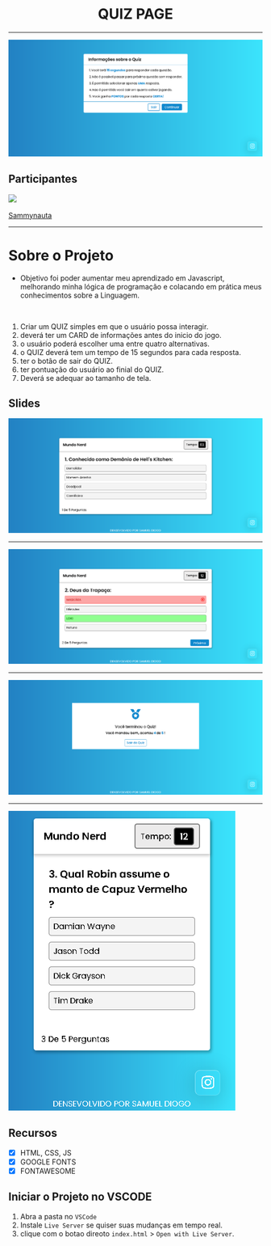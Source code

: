<h1 align="center">
 QUIZ PAGE
</h1>

<hr>

<img src="design/slide-info.png">


## Participantes

[<img src="https://avatars.githubusercontent.com/u/78274299?s=460&u=ff8ad4d8a803bf74541ca2b3e40b85402496f657&v=4" width="75px;"/>](https://github.com/Sammynauta)

[Sammynauta](https://github.com/Sammynauta)


<hr>

# Sobre o Projeto

- Objetivo foi poder aumentar meu aprendizado em Javascript, melhorando minha lógica de programação e colacando em prática meus conhecimentos sobre a Linguagem.

<br>

1. Criar um QUIZ simples em que o usuário possa interagir.
2. deverá ter um CARD de informações antes do inicio do jogo.
3. o usuário poderá escolher uma entre quatro alternativas.
4. o QUIZ deverá tem um tempo de 15 segundos para cada resposta.
5. ter o botão  de sair do QUIZ.
6. ter pontuação do usuário ao finial do QUIZ.
7. Deverá se adequar ao tamanho de tela.


## Slides

<img src="design/quizbox.png">

<hr>

<img src="design/quizbox2.png">

<hr>

<img src="design/resultado.png">

<hr>

<img src="design/mobile.png">

## Recursos

- [x] HTML, CSS, JS
- [x] GOOGLE FONTS
- [x] FONTAWESOME

## Iniciar o Projeto no VSCODE

1. Abra a pasta no `VSCode`
2. Instale `Live Server` se quiser suas mudanças em tempo real.
3. clique com o botao direoto `index.html` > `Open with Live Server`.